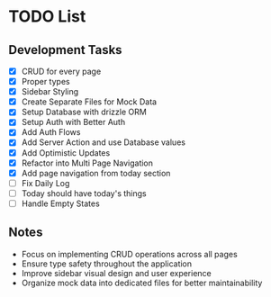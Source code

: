 # TODO List

## Development Tasks

- [x] CRUD for every page
- [x] Proper types
- [x] Sidebar Styling
- [x] Create Separate Files for Mock Data
- [x] Setup Database with drizzle ORM
- [x] Setup Auth with Better Auth
- [x] Add Auth Flows
- [x] Add Server Action and use Database values
- [x] Add Optimistic Updates
- [x] Refactor into Multi Page Navigation
- [x] Add page navigation from today section
- [ ] Fix Daily Log
- [ ] Today should have today's things
- [ ] Handle Empty States

## Notes

- Focus on implementing CRUD operations across all pages
- Ensure type safety throughout the application
- Improve sidebar visual design and user experience
- Organize mock data into dedicated files for better maintainability
